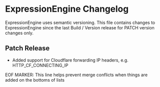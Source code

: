 # ExpressionEngine Changelog

ExpressionEngine uses semantic versioning. This file contains changes to ExpressionEngine since the last Build / Version release for PATCH version changes only.

## Patch Release

   - Added support for Cloudflare forwarding IP headers, e.g. HTTP_CF_CONNECTING_IP
    
EOF MARKER: This line helps prevent merge conflicts when things are
added on the bottoms of lists
